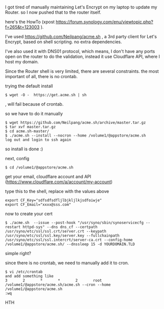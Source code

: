 I got tired of manually maintaining Let's Encrypt on my laptop to update my Router.
so I now pushed that to the router itself.


here's the HowTo (xpost https://forum.synology.com/enu/viewtopic.php?f=265&t=123003 ).


I've used https://github.com/Neilpang/acme.sh , a 3rd party client for Let's Encrypt, based on shell scripting. no extra dependencies.


I've also used it with DNS01 protocol, which means, I don't have any ports open on the router to do the validation, instead it use Cloudflare API, where I host my domain.

Since the Router shell is very limited, there are several constraints. the most important of all, there is no crontab.

trying the default install
```
$ wget -O -  https://get.acme.sh | sh
```
, will fail because of crontab.

so we have to do it manually
```
$ wget https://github.com/Neilpang/acme.sh/archive/master.tar.gz
$ tar xvf master.tar.gz
$ cd acme.sh-master/
$ ./acme.sh --install --nocron --home /volume1/@appstore/acme.sh
log out and login to ssh again
```

so install is done :)

next, config
```
$ cd /volume1/@appstore/acme.sh
```
get your email, cloudflare account and API (https://www.cloudflare.com/a/account/my-account)


type this to the shell, replace with the values above
```
export CF_Key="sdfsdfsdfljlbjkljlkjsdfoiwje"
export CF_Email="xxxx@sss.com"
```

now to create your cert
```
$ ./acme.sh  --issue --post-hook "/usr/syno/sbin/synoservicecfg --restart httpd-sys" --dns dns_cf --certpath /usr/syno/etc/ssl/ssl.crt/server.crt --keypath /usr/syno/etc/ssl/ssl.key/server.key --fullchainpath /usr/syno/etc/ssl/ssl.intercrt/server-ca.crt --config-home /volume1/@appstore/acme.sh/ --dnssleep 15 -d YOURDOMAIN.TLD 
```

simple right?

since there is no crontab, we need to manually add it to cron.
```
$ vi /etc/crontab 
and add something like
3       2       *       *       2       root    /volume1/@appstore/acme.sh/acme.sh --cron --home /volume1/@appstore/acme.sh
:wq
```

HTH